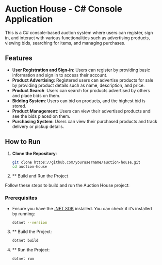 # Auction House - C# Console Application

This is a C# console-based auction system where users can register, sign in, and interact with various functionalities such as advertising products, viewing bids, searching for items, and managing purchases.

## Features

- **User Registration and Sign-in**: Users can register by providing basic information and sign in to access their account.
- **Product Advertising**: Registered users can advertise products for sale by providing product details such as name, description, and price.
- **Product Search**: Users can search for products advertised by others and place bids on them.
- **Bidding System**: Users can bid on products, and the highest bid is stored.
- **Product Management**: Users can view their advertised products and see the bids placed on them.
- **Purchasing System**: Users can view their purchased products and track delivery or pickup details.

## How to Run

1. **Clone the Repository**:
   ```bash
   git clone https://github.com/yourusername/auction-house.git
   cd auction-house

2. ** Build and Run the Project

Follow these steps to build and run the Auction House project:

### Prerequisites

- Ensure you have the [.NET SDK](https://dotnet.microsoft.com/download) installed. You can check if it’s installed by running:
  ```bash
  dotnet --version
3. ** Build the Project:
   ```bash
   dotnet build
3. ** Run the Project:
   ```bash
   dotnet run
